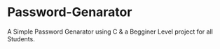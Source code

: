 # Password-Genarator
A Simple Password Genarator using C & a Begginer Level project for all Students.
